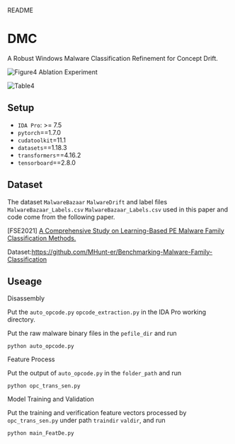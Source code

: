 README

# DMC

A Robust Windows Malware Classification Refinement for Concept Drift.

![Figure4 Ablation Experiment](https://github.com/DMCISSTA2024/DMC/blob/main/Classifier/Figure4.png)

![Table4 ](https://github.com/DMCISSTA2024/DMC/blob/main/Classifier/Table4.png)




## Setup

* `IDA Pro`: >= 7.5
* `pytorch`==1.7.0 
* `cudatoolkit`=11.1
* `datasets`==1.18.3
* `transformers`==4.16.2
* `tensorboard`==2.8.0

## Dataset

The dataset `MalwareBazaar` `MalwareDrift` and label files `MalwareBazaar_Labels.csv` `MalwareBazaar_Labels.csv` used in this paper and code come from the following paper.

\[FSE2021\] [A Comprehensive Study on Learning-Based PE Malware Family Classification Methods.](https://dl.acm.org/doi/abs/10.1145/3468264.3473925)

Dataset:<https://github.com/MHunt-er/Benchmarking-Malware-Family-Classification>




## Useage

Disassembly


Put the `auto_opcode.py`  `opcode_extraction.py` in the IDA Pro working directory. 

Put the raw malware binary files in the `pefile_dir` and run
```
python auto_opcode.py
```

Feature Process

Put the output of `auto_opcode.py` in the `folder_path` and run
```
python opc_trans_sen.py
```

Model Training and Validation

Put the training and verification feature vectors processed by `opc_trans_sen.py` under path `traindir` `valdir`, and run
```
python main_FeatDe.py
```

